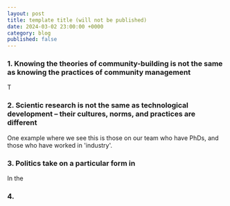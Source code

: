```yaml
---
layout: post
title: template title (will not be published)
date: 2024-03-02 23:00:00 +0000
category: blog
published: false
---
```





### 1. Knowing the theories of community-building is not the same as knowing the practices of community management

T

### 2. Scientic research is not the same as technological development – their cultures, norms, and practices are different


One example where we see this is those on our team who have PhDs, and those who have worked in 'industry'. 

### 3. Politics take on a particular form in 

In the 

### 4. 